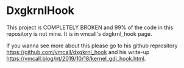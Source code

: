 # DxgkrnlHook
This project is COMPLETELY BROKEN and 99% of the code in this repository is not mine. It is in vmcall's dxgkrnl_hook page. 

If you wanna see more about this please go to his github reprository https://github.com/vmcall/dxgkrnl_hook and his write-up https://vmcall.blog/nt/2019/10/18/kernel_gdi_hook.html.
